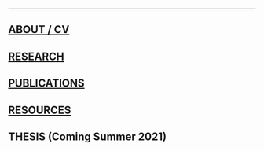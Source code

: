 ***
## [ABOUT / CV]()
## [RESEARCH]()
## [PUBLICATIONS]()
## [RESOURCES]()
## THESIS (Coming Summer 2021)


